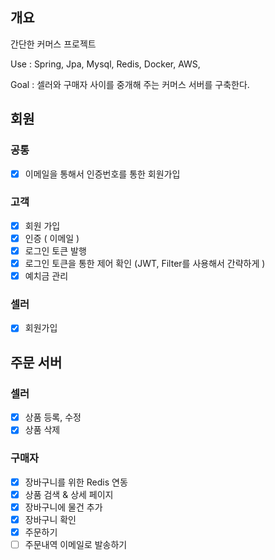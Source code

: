 ## 개요
간단한 커머스 프로젝트

Use : Spring, Jpa, Mysql, Redis, Docker, AWS,

Goal : 셀러와 구매자 사이를 중개해 주는 커머스 서버를 구축한다.


## 회원
### 공통
- [X] 이메일을 통해서 인증번호를 통한 회원가입

### 고객
- [X]  회원 가입
- [X]  인증 ( 이메일 )
- [x]  로그인 토큰 발행
- [x]  로그인 토큰을 통한 제어 확인 (JWT, Filter를 사용해서 간략하게 )  
- [X]  예치금 관리

### 셀러
- [x]  회원가입


## 주문 서버

### 셀러
- [X] 상품 등록, 수정
- [X] 상품 삭제

### 구매자
- [X] 장바구니를 위한 Redis 연동
- [X] 상품 검색 & 상세 페이지
- [X] 장바구니에 물건 추가
- [X] 장바구니 확인
- [x] 주문하기
- [ ] 주문내역 이메일로 발송하기
